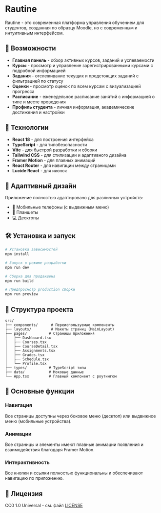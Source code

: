 # Rautine

Rautine - это современная платформа управления обучением для студентов, созданная по образцу Moodle, но с современным и интуитивным интерфейсом.

## 🚀 Возможности

- **Главная панель** - обзор активных курсов, заданий и успеваемости
- **Курсы** - просмотр и управление зарегистрированными курсами с подробной информацией
- **Задания** - отслеживание текущих и предстоящих заданий с фильтрацией по статусу
- **Оценки** - просмотр оценок по всем курсам с визуализацией прогресса
- **Расписание** - еженедельное расписание занятий с информацией о типе и месте проведения
- **Профиль студента** - личная информация, академические достижения и настройки

## 🎨 Технологии

- **React 18** - для построения интерфейса
- **TypeScript** - для типобезопасности
- **Vite** - для быстрой разработки и сборки
- **Tailwind CSS** - для стилизации и адаптивного дизайна
- **Framer Motion** - для плавных анимаций
- **React Router** - для навигации между страницами
- **Lucide React** - для иконок

## 📱 Адаптивный дизайн

Приложение полностью адаптировано для различных устройств:
- 📱 Мобильные телефоны (с выдвижным меню)
- 📱 Планшеты
- 💻 Десктопы

## 🛠️ Установка и запуск

```bash
# Установка зависимостей
npm install

# Запуск в режиме разработки
npm run dev

# Сборка для продакшена
npm run build

# Предпросмотр production сборки
npm run preview
```

## 📂 Структура проекта

```
src/
├── components/      # Переиспользуемые компоненты
├── layouts/         # Макеты страниц (MainLayout)
├── pages/          # Страницы приложения
│   ├── Dashboard.tsx
│   ├── Courses.tsx
│   ├── CourseDetail.tsx
│   ├── Assignments.tsx
│   ├── Grades.tsx
│   ├── Schedule.tsx
│   └── Profile.tsx
├── types/          # TypeScript типы
├── data/           # Моковые данные
└── App.tsx         # Главный компонент с роутингом
```

## 🎯 Основные функции

### Навигация
Все страницы доступны через боковое меню (десктоп) или выдвижное меню (мобильные устройства).

### Анимации
Все страницы и элементы имеют плавные анимации появления и взаимодействия благодаря Framer Motion.

### Интерактивность
Все кнопки и ссылки полностью функциональны и обеспечивают навигацию по приложению.

## 📄 Лицензия

CC0 1.0 Universal - см. файл [LICENSE](LICENSE)
